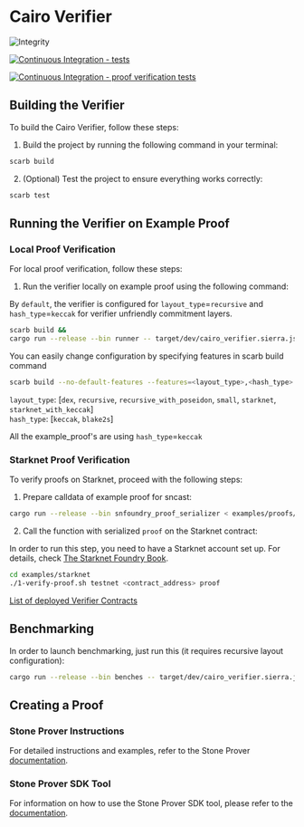 # Cairo Verifier

![Integrity](.github/readme.png)

[![Continuous Integration - tests](https://github.com/HerodotusDev/cairo-verifier/actions/workflows/tests.yml/badge.svg)](https://github.com/HerodotusDev/cairo-verifier/actions/workflows/tests.yml)

[![Continuous Integration - proof verification tests](https://github.com/HerodotusDev/cairo-verifier/actions/workflows/proof_verification_tests.yml/badge.svg)](https://github.com/HerodotusDev/cairo-verifier/actions/workflows/proof_verification_tests.yml)

## Building the Verifier

To build the Cairo Verifier, follow these steps:

1. Build the project by running the following command in your terminal:

```bash
scarb build
```

2. (Optional) Test the project to ensure everything works correctly:

```bash
scarb test
```

## Running the Verifier on Example Proof

### Local Proof Verification

For local proof verification, follow these steps:

1. Run the verifier locally on example proof using the following command:

By `default`, the verifier is configured for `layout_type`=`recursive` and `hash_type`=`keccak` for verifier unfriendly commitment layers.
```bash
scarb build &&
cargo run --release --bin runner -- target/dev/cairo_verifier.sierra.json < examples/proofs/recursive/example_proof.json
```

You can easily change configuration by specifying features in scarb build command

```bash
scarb build --no-default-features --features=<layout_type>,<hash_type>
```

`layout_type`: [`dex`, `recursive`, `recursive_with_poseidon`, `small`, `starknet`, `starknet_with_keccak`]  
`hash_type`: [`keccak`, `blake2s`]

All the example_proof's are using `hash_type`=`keccak`

### Starknet Proof Verification

To verify proofs on Starknet, proceed with the following steps:

1. Prepare calldata of example proof for sncast:

```bash
cargo run --release --bin snfoundry_proof_serializer < examples/proofs/<layout_type>/example_proof.json > examples/starknet/proof
```

2. Call the function with serialized `proof` on the Starknet contract:

In order to run this step, you need to have a Starknet account set up. For details, check [The Starknet Foundry Book](https://foundry-rs.github.io/starknet-foundry/starknet/account.html).

```bash
cd examples/starknet
./1-verify-proof.sh testnet <contract_address> proof
```

[List of deployed Verifier Contracts](deployed_contracts.md)

## Benchmarking

In order to launch benchmarking, just run this (it requires recursive layout configuration):

```bash
cargo run --release --bin benches -- target/dev/cairo_verifier.sierra.json
```

## Creating a Proof

### Stone Prover Instructions

For detailed instructions and examples, refer to the Stone Prover [documentation](https://github.com/starkware-libs/stone-prover?tab=readme-ov-file#creating-and-verifying-a-proof-of-a-cairozero-program).

### Stone Prover SDK Tool

For information on how to use the Stone Prover SDK tool, please refer to the [documentation](https://github.com/Moonsong-Labs/stone-prover-sdk).